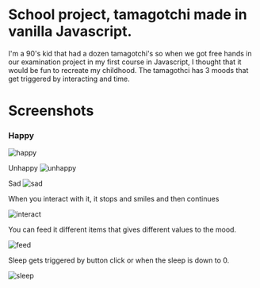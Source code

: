 # School project, tamagotchi made in vanilla Javascript.
I'm a 90's kid that had a dozen tamagotchi's so when we got free hands in our examination project in my first course in Javascript, I thought that it would be fun to recreate my childhood.
The tamagothci has 3 moods that get triggered by interacting and time.


# Screenshots
### Happy
![happy](https://github.com/MissPixxie/Javascript-tamagotchi/assets/78534885/429d4089-f12b-4b2e-b4ce-28da9539cba8)


Unhappy
![unhappy](https://github.com/MissPixxie/Javascript-tamagotchi/assets/78534885/d4cea80f-dd4f-47b5-b5b9-f0057e160d27)


Sad
![sad](https://github.com/MissPixxie/Javascript-tamagotchi/assets/78534885/3177e00e-2d60-4c2b-8a1d-90a10972609b)


When you interact with it, it stops and smiles and then continues

![interact](https://github.com/MissPixxie/Javascript-tamagotchi/assets/78534885/5a98d527-17d4-443c-9647-ba9590026347)


You can feed it different items that gives different values to the mood.

![feed](https://github.com/MissPixxie/Javascript-tamagotchi/assets/78534885/56fdab29-20a0-4b0b-b14f-f79b7219d036)

Sleep gets triggered by button click or when the sleep is down to 0.

![sleep](https://github.com/MissPixxie/Javascript-tamagotchi/assets/78534885/ace15086-a4a6-48fc-acca-4bd5dc156060)
